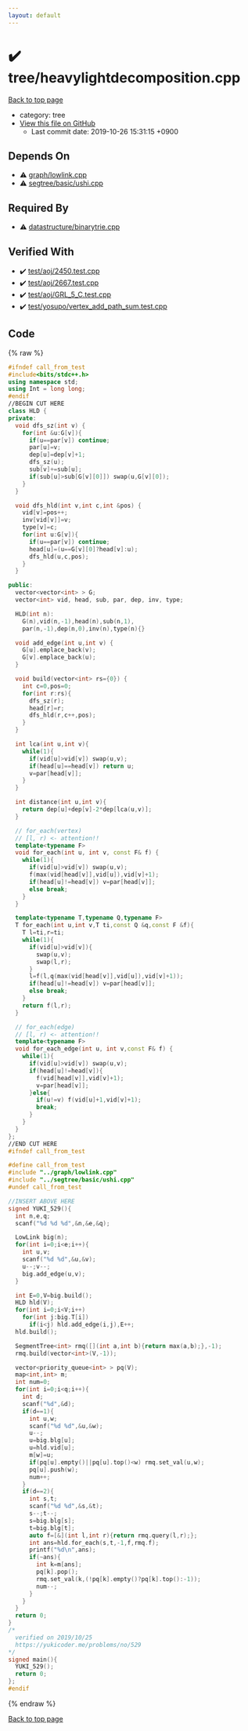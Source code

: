 ```yaml
---
layout: default
---
```


<!-- mathjax config similar to math.stackexchange -->
<script type="text/javascript" async
  src="https://cdnjs.cloudflare.com/ajax/libs/mathjax/2.7.5/MathJax.js?config=TeX-MML-AM_CHTML">
</script>
<script type="text/x-mathjax-config">
  MathJax.Hub.Config({
    TeX: { equationNumbers: { autoNumber: "AMS" }},
    tex2jax: {
      inlineMath: [ ['$','$'] ],
      processEscapes: true
    },
    "HTML-CSS": { matchFontHeight: false },
    displayAlign: "left",
    displayIndent: "2em"
  });
</script>

<script type="text/javascript" src="https://cdnjs.cloudflare.com/ajax/libs/jquery/3.4.1/jquery.min.js"></script>
<script src="https://cdn.jsdelivr.net/npm/jquery-balloon-js@1.1.2/jquery.balloon.min.js" integrity="sha256-ZEYs9VrgAeNuPvs15E39OsyOJaIkXEEt10fzxJ20+2I=" crossorigin="anonymous"></script>
<script type="text/javascript" src="../../assets/js/copy-button.js"></script>
<link rel="stylesheet" href="../../assets/css/copy-button.css" />


# :heavy_check_mark: tree/heavylightdecomposition.cpp
<a href="../../index.html">Back to top page</a>

* category: tree
* <a href="{{ site.github.repository_url }}/blob/master/tree/heavylightdecomposition.cpp">View this file on GitHub</a>
    - Last commit date: 2019-10-26 15:31:15 +0900




## Depends On
* :warning: <a href="../graph/lowlink.cpp.html">graph/lowlink.cpp</a>
* :warning: <a href="../segtree/basic/ushi.cpp.html">segtree/basic/ushi.cpp</a>


## Required By
* :warning: <a href="../datastructure/binarytrie.cpp.html">datastructure/binarytrie.cpp</a>


## Verified With
* :heavy_check_mark: <a href="../../verify/test/aoj/2450.test.cpp.html">test/aoj/2450.test.cpp</a>
* :heavy_check_mark: <a href="../../verify/test/aoj/2667.test.cpp.html">test/aoj/2667.test.cpp</a>
* :heavy_check_mark: <a href="../../verify/test/aoj/GRL_5_C.test.cpp.html">test/aoj/GRL_5_C.test.cpp</a>
* :heavy_check_mark: <a href="../../verify/test/yosupo/vertex_add_path_sum.test.cpp.html">test/yosupo/vertex_add_path_sum.test.cpp</a>


## Code
{% raw %}
```cpp
#ifndef call_from_test
#include<bits/stdc++.h>
using namespace std;
using Int = long long;
#endif
//BEGIN CUT HERE
class HLD {
private:
  void dfs_sz(int v) {
    for(int &u:G[v]){
      if(u==par[v]) continue;
      par[u]=v;
      dep[u]=dep[v]+1;
      dfs_sz(u);
      sub[v]+=sub[u];
      if(sub[u]>sub[G[v][0]]) swap(u,G[v][0]);
    }
  }

  void dfs_hld(int v,int c,int &pos) {
    vid[v]=pos++;
    inv[vid[v]]=v;
    type[v]=c;
    for(int u:G[v]){
      if(u==par[v]) continue;
      head[u]=(u==G[v][0]?head[v]:u);
      dfs_hld(u,c,pos);
    }
  }

public:
  vector<vector<int> > G;
  vector<int> vid, head, sub, par, dep, inv, type;

  HLD(int n):
    G(n),vid(n,-1),head(n),sub(n,1),
    par(n,-1),dep(n,0),inv(n),type(n){}

  void add_edge(int u,int v) {
    G[u].emplace_back(v);
    G[v].emplace_back(u);
  }

  void build(vector<int> rs={0}) {
    int c=0,pos=0;
    for(int r:rs){
      dfs_sz(r);
      head[r]=r;
      dfs_hld(r,c++,pos);
    }
  }

  int lca(int u,int v){
    while(1){
      if(vid[u]>vid[v]) swap(u,v);
      if(head[u]==head[v]) return u;
      v=par[head[v]];
    }
  }

  int distance(int u,int v){
    return dep[u]+dep[v]-2*dep[lca(u,v)];
  }

  // for_each(vertex)
  // [l, r) <- attention!!
  template<typename F>
  void for_each(int u, int v, const F& f) {
    while(1){
      if(vid[u]>vid[v]) swap(u,v);
      f(max(vid[head[v]],vid[u]),vid[v]+1);
      if(head[u]!=head[v]) v=par[head[v]];
      else break;
    }
  }

  template<typename T,typename Q,typename F>
  T for_each(int u,int v,T ti,const Q &q,const F &f){
    T l=ti,r=ti;
    while(1){
      if(vid[u]>vid[v]){
        swap(u,v);
        swap(l,r);
      }
      l=f(l,q(max(vid[head[v]],vid[u]),vid[v]+1));
      if(head[u]!=head[v]) v=par[head[v]];
      else break;
    }
    return f(l,r);
  }

  // for_each(edge)
  // [l, r) <- attention!!
  template<typename F>
  void for_each_edge(int u, int v,const F& f) {
    while(1){
      if(vid[u]>vid[v]) swap(u,v);
      if(head[u]!=head[v]){
        f(vid[head[v]],vid[v]+1);
        v=par[head[v]];
      }else{
        if(u!=v) f(vid[u]+1,vid[v]+1);
        break;
      }
    }
  }
};
//END CUT HERE
#ifndef call_from_test

#define call_from_test
#include "../graph/lowlink.cpp"
#include "../segtree/basic/ushi.cpp"
#undef call_from_test

//INSERT ABOVE HERE
signed YUKI_529(){
  int n,e,q;
  scanf("%d %d %d",&n,&e,&q);

  LowLink big(n);
  for(int i=0;i<e;i++){
    int u,v;
    scanf("%d %d",&u,&v);
    u--;v--;
    big.add_edge(u,v);
  }

  int E=0,V=big.build();
  HLD hld(V);
  for(int i=0;i<V;i++)
    for(int j:big.T[i])
      if(i<j) hld.add_edge(i,j),E++;
  hld.build();

  SegmentTree<int> rmq([](int a,int b){return max(a,b);},-1);
  rmq.build(vector<int>(V,-1));

  vector<priority_queue<int> > pq(V);
  map<int,int> m;
  int num=0;
  for(int i=0;i<q;i++){
    int d;
    scanf("%d",&d);
    if(d==1){
      int u,w;
      scanf("%d %d",&u,&w);
      u--;
      u=big.blg[u];
      u=hld.vid[u];
      m[w]=u;
      if(pq[u].empty()||pq[u].top()<w) rmq.set_val(u,w);
      pq[u].push(w);
      num++;
    }
    if(d==2){
      int s,t;
      scanf("%d %d",&s,&t);
      s--;t--;
      s=big.blg[s];
      t=big.blg[t];
      auto f=[&](int l,int r){return rmq.query(l,r);};
      int ans=hld.for_each(s,t,-1,f,rmq.f);
      printf("%d\n",ans);
      if(~ans){
        int k=m[ans];
        pq[k].pop();
        rmq.set_val(k,(!pq[k].empty()?pq[k].top():-1));
        num--;
      }
    }
  }
  return 0;
}
/*
  verified on 2019/10/25
  https://yukicoder.me/problems/no/529
*/
signed main(){
  YUKI_529();
  return 0;
};
#endif

```
{% endraw %}

<a href="../../index.html">Back to top page</a>

